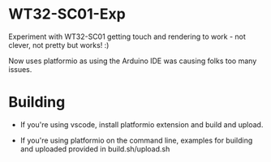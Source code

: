 # WT32-SC01-Exp
Experiment with WT32-SC01 getting touch and rendering to work - not clever, not pretty but works! :)

Now uses platformio as using the Arduino IDE was causing folks too many issues.

# Building

* If you're using vscode, install platformio extension and build and upload.

* If you're using platformio on the command line, examples for building and uploaded provided in build.sh/upload.sh
